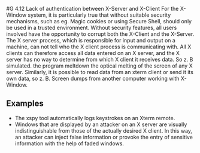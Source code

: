 #G 4.12 Lack of authentication between X-Server and X-Client
For the X-Window system, it is particularly true that without suitable security mechanisms, such as eg. Magic cookies or using Secure Shell, should only be used in a trusted environment. Without security features, all users involved have the opportunity to corrupt both the X-Client and the X-Server. The X server process, which is responsible for input and output on a machine, can not tell who the X client process is communicating with. All X clients can therefore access all data entered on an X server, and the X server has no way to determine from which X client it receives data. So z. B simulated. the program meltdown the optical melting of the screen of any X server. Similarly, it is possible to read data from an xterm client or send it its own data, so z. B. Screen dumps from another computer working with X-Window.



## Examples 
* The xspy tool automatically logs keystrokes on an Xterm remote.
* Windows that are displayed by an attacker on an X server are visually indistinguishable from those of the actually desired X client. In this way, an attacker can inject false information or provoke the entry of sensitive information with the help of faded windows.




